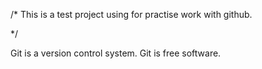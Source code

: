 /*
 This is a test project using for practise work with github.

 */

Git is a version control system.
Git is free software.
